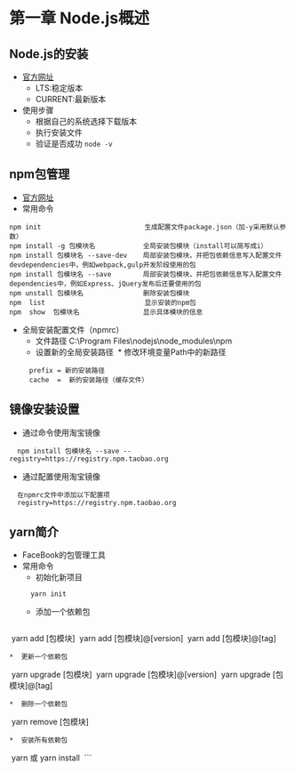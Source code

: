 # 第一章 Node.js概述
## Node.js的安装
* [官方网址](https://nodejs.org/en/)
  * LTS:稳定版本
  * CURRENT:最新版本
* 使用步骤
  * 根据自己的系统选择下载版本
  * 执行安装文件
  * 验证是否成功 ```node -v```
## npm包管理
* [官方网址](https://nodejs.org/en/)
* 常用命令

```
npm init                          生成配置文件package.json（加-y采用默认参数）
npm install -g 包模块名            全局安装包模块（install可以简写成i）
npm install 包模块名 --save-dev    局部安装包模块，并把包依赖信息写入配置文件devdependencies中，例如webpack,gulp开发阶段使用的包
npm install 包模块名 --save        局部安装包模块，并把包依赖信息写入配置文件dependencies中，例如Express、jQuery发布后还要使用的包
npm unstall 包模块名               删除安装包模块
npm  list                         显示安装的npm包
npm  show  包模块名                显示具体模块的信息
```
* 全局安装配置文件（npmrc）
  * 文件路径 C:\Program Files\nodejs\node_modules\npm 
  * 设置新的全局安装路径
  * 修改环境变量Path中的新路径
```
     prefix = 新的安装路径
     cache  =  新的安装路径（缓存文件）
```
## 镜像安装设置
* 通过命令使用淘宝镜像
```
  npm install 包模块名 --save --registry=https://registry.npm.taobao.org
```
* 通过配置使用淘宝镜像
```
  在npmrc文件中添加以下配置项
  registry=https://registry.npm.taobao.org
```
## yarn简介
* FaceBook的包管理工具
* 常用命令
  *  初始化新项目
  ```
    yarn init
  ```
  *  添加一个依赖包
  ```
  yarn add [包模块]
  yarn add [包模块]@[version]
  yarn add [包模块]@[tag]
  ```
  *  更新一个依赖包
  ```
  yarn upgrade [包模块]
  yarn upgrade [包模块]@[version]
  yarn upgrade [包模块]@[tag]
  ```
  *  删除一个依赖包
  ```
  yarn remove [包模块]
  ```
  *  安装所有依赖包
  ```
  yarn 或 yarn install
  ```

   
   
